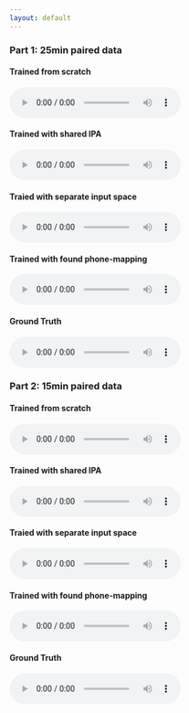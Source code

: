 ```yaml
---
layout: default
---
```


### Part 1: 25min paired data
#### Trained from scratch
<audio src="25min/f05-read-0009_predicted_scratch.wav" controls preload></audio>
#### Trained with shared IPA
<audio src="25min/f05-read-0009_predicted_share.wav" controls preload></audio>
#### Traied with separate input space
<audio src="25min/f05-read-0009_predicted_separate.wav" controls preload></audio>
#### Trained with found phone-mapping
<audio src="25min/f05-read-0009_predicted_scratch.wav" controls preload></audio>
#### Ground Truth
<audio src="25min/f05-read-0009.wav" controls preload></audio>

### Part 2: 15min paired data
#### Trained from scratch
<audio src="15min/f05-read-0170_predicted_scratch.wav" controls preload></audio>
#### Trained with shared IPA
<audio src="15min/f05-read-0170_predicted_share.wav" controls preload></audio>
#### Traied with separate input space
<audio src="15min/f05-read-0170_predicted_separate.wav" controls preload></audio>
#### Trained with found phone-mapping
<audio src="15min/f05-read-0170_predicted_scratch.wav" controls preload></audio>
#### Ground Truth
<audio src="15min/f05-read-0170.wav" controls preload></audio>
